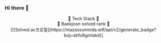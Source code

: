 ### Hi there 👋

<div align="center">
  🔭 Tech Stack 🔭<br/>
  🌱 Baekjoon solved rank 🌱<br/>
  [![Solved.ac프로필](https://mazassumnida.wtf/api/v2/generate_badge?boj=skfo8gmlakd)]
</div>
